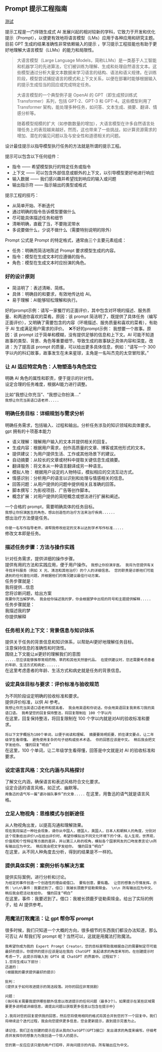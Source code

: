 
## Prompt 提示工程指南
[测试](https://platform.openai.com/playground)  

提示工程是一门伴随生成式 AI 发展兴起的相对较新的学科，它致力于开发和优化提示（Prompt），以便更有效地将语言模型（LMs）应用于各种应用和研究主题。  
目前 GPT 生成的结果准确性非常依赖输入的提示 ，学习提示工程技能也有助于更好地理解大语言模型（LLMs）的能力和局限性。  
> 大语言模型（Large Language Models，简称LLMs）是一类基于人工智能和机器学习的先进算法，它们被训练为理解、生成和处理自然语言文本。这些模型通过分析大量文本数据来学习语言的结构、语法和语义规律。在训练阶段，模型尝试捕捉语言的模式和上下文关系，以便在部署时能够根据输入的提示生成恰当的回应或完成特定任务。
> 
> 大语言模型的一个典型例子是 OpenAI 的 GPT（即生成预训练式 Transformer）系列，包括 GPT-2、GPT-3 和 GPT-4。这些模型利用了 Transformer 架构，能处理多种任务，如问答、文本生成、摘要、翻译、情感分析等。
> 
> 随着模型规模的扩大（如参数数量的增加），大语言模型在许多自然语言处理任务上的表现越来越好。然而，这也带来了一些挑战，如计算资源需求的增加、潜在的偏见问题以及与安全性和道德相关的问题。

设计最佳提示以指导模型执行任务的方法就是所谓的提示工程。  

提示可以包含以下任何组件：
- 指令 —— 希望模型执行的特定任务或指令
- 上下文 —— 可以包含外部信息或额外的上下文，以引导模型更好地进行响应
- 输入数据 —— 我们感兴趣并希望找到响应的输入或问题
- 输出指示符 —— 指示输出的类型或格式

提示工程的技巧：  
- 从简单开始、不断迭代
- 通过明确的指令告诉模型要做什么
- 尽可能具体描述任务和细节
- 清晰明确，直截了当，不要拖泥带水
- 多说要做什么，少说不做什么（需要特别说明的除外）

Prompt 公式是 Prompt 的特定格式，通常由三个主要元素组成：  
- 任务：明确而简洁地陈述 Prompt 要求模型生成的内容。
- 指令：模型在生成文本时应遵循的指令。
- 角色：模型在生成文本时应扮演的角色。

### 好的设计原则
- 简洁明了：表述清晰、简练。​
- 具体：明确目的和要求，有效地传达给 AI。​
- 易于理解：AI能够轻松理解和执行。

好的prompt示例：​
请写一家餐厅的正面评价，其中包含对环境的描述、服务质量、和两道你喜欢的菜肴。​
原因：该 prompt 简洁明了，既提供了具体任务（编写正面评价），又明确了需要包含的内容（环境描述、服务质量和喜欢的菜肴），有助于 AI 生成满足用户需求的评价。​
​
❌不好的prompt示例：​
我想要一个故事。​
原因：该 prompt 过于简单和模糊，没有提供足够的信息和上下文。AI 可能不知道故事的类型、背景、角色等重要细节，导致生成的故事缺乏具体内容和深度。​
改进：为了提高该 prompt 的质量，可以给出更多具体信息，例如：“请写一个 300 字以内的科幻故事，故事发生在未来星球，主角是一名叫杰克的太空冒险家。”

### 让 AI 适应特定角色：人物塑造与角色定位
明确 AI 角色的属性和职责，便于提示的针对性。​  
设定合理的任务难度，根据AI能力进行调整。  

比如​“我想让你充当​”​、“我想让你扮演....”  
`我想让你充当英语口语老师.....​`
​
### 明确任务目标：详细规划与需求分析
明确任务需求，包括输入、过程和输出。​
分析任务涉及的知识领域和具体要求。​
​
gpt 拥有的十项基本能力​  
- 语义理解：理解用户输入的文本并提供相关的回复。​
- 生成内容：根据用户需求，创作高质量的文章、博客或其他形式的文本。​
- 提供建议：为用户提供生活、工作或其他场景下的建议。​
- 自动摘要：从较长的文章或材料中提取关键信息生成摘要。​
- 翻译服务：将文本从一种语言翻译成另一种语言。​
- 模拟人物： 根据用户设定的人物特征，模拟相应的交流互动方式。​
- 情感识别：分析用户的语言以识别和处理与情感相关的信息。​
- 回答问题：从用户提供的问题中提供相关且准确的回答。​
- 脚本撰写：为影视项目、广告等创作脚本。​
- 概念扩展：对用户提供的简短概念或想法进行扩展和阐述。​

一个合格的 prompt，需要明确具体的任务目标。  
`我想让你扮演医生的角色，想出创造性的治疗方法来治疗疾病......`  
想出治疗方法便是任务。  

`你是一名写作指导老师，请帮我修改给定的文本以达到学术写作标准.....`  
修改文本即是任务。  

### 描述任务步骤：方法与操作实践
针对任务需求，提供详细的操作步骤。​  
提供有用的方法和实践应用，便于用户操作。  ​
`我想让你扮演牙医。 我将为您提供有关寻找牙科服务（例如 X 光、清洁和其他治疗）的个人的详细信息。 您的职责是诊断他们可能遇到的任何潜在问题，并根据他们的情况建议最佳行动方案。 ​`  
任务步骤就是：​  
我将提供...信息​  
您将诊断问题，给出方案​  
​
`我要你充当解梦师。 我会给你描述我的梦，你会根据梦中出现的符号和主题提供解释.....​`   
任务步骤就是​：  
我描述我的梦​  
你提供解释  

### 任务相关的上下文：背景信息与知识体系
提供关于任务的背景信息和知识体系，以帮助AI更好地理解任务目标。​  
注意保持信息的准确性和时效性。​  
围绕上下文能让ai更好的理解我们的意图  
`.....您应该能够推荐常规药物、草药和其他天然替代品。 在提供建议时，您还需要考虑患者的年龄、生活方式和病史.......​`  
在这里考虑患者的年龄、生活方式和病史就是任务的背景信息。

### 设定具体目标与要求：评价标准与验收规范
为不同阶段设定明确的验收标准和要求。​  
提供评价标准，以供 AI 参考。​  
`我想让你充当英语口语老师和提高者。 我会用英语和你说话，你会用英语回复我来练习我的英语口语。 我希望您的回复保持整洁，将回复限制在 100 个字以内​`  
在这里​，回复保持整洁，将回复限制在 100 个字以内就是对AI的验收标准和要求。​  

`将以下文字概括为100个单词，以便于阅读和理解。 摘要要简明扼要，抓住课文要点，让二年级学生看得懂。 避免使用复杂的句子结构或技术术语。 你的回答应该是中文。 稍后我会把文字发给你。 懂的回复“明白”​`  
在这里，100 个单词，让二年级学生看得懂，回答是中文就是对 AI 的验收标准和要求。

### 设定语言风格：文化内涵与风格探讨
了解文化内涵，确保语言和表述风格符合文化要求。​  
设定合适的语言风格，如正式、幽默等。​  
`用鲁迅的语气写一篇“婆孙插队事件”的文章.....​`  ​
在这里，用鲁迅的语气就是语言风格。

### 立足人物视角：思维模式与创新途径​
从人物视角出发，以提高沟通和理解效果。​  
`现在我将描述一种社会现象，请你从中国人，德国人，美国人，日本人和朝鲜人的角度，分别对这个现象给出评价\n在给出评价时，希望你模拟出不同文化环境下的个体，在人生观，世界观，价值观和个性特征等方面的差异，并以第三人称的视角，模拟各个国家网友的口吻发表言论\n所有输出应为中文。 稍后我会把文字发给你。 懂的回复“明白”​`  
在这里​，从不同人种角度去分析，得到的结果是不一样的。  

### 提供具体实例：案例分析与解决方案
提供实际案例，进行分析和讨论。​  
`为给定的事件创造一个创造性的理由或借口。 要有创意，要有趣。 让您的想象力尽情发挥。示例：\n\n\事件：我要迟到了。借口：我被长颈鹿歹徒勒索赎金。 \n\n 所有输出应为中文。 稍后我会把活动发给你。 懂的回复“明白”​`  
在这里​，事件：我要迟到了。借口：我被长颈鹿歹徒勒索赎金。给出了实际的例子，给 AI 提供参考。​

### 用魔法打败魔法：让 gpt 帮你写 prompt
很多时候，我们只知道一个大概的方向，很多细节的东西我们都没办法知道，那么可否让 AI 帮我们写 prompt 呢？当然可以，这就是用魔法打败魔法。

```
我希望你成为我的 Expert Prompt Creator。您的目标是帮助我根据自己的需要制定尽可能最好的提示。你提供的提示应该是站在我向 ChatGPT 发起请求的角度来写的。在创建提示时考虑一下，此提示将输入到 GPT4 或 ChatGPT 的界面中。过程如下：
1.您将生成以下部分：
迅速的：
(根据我的要求提供最好的提示）

批判：
(提供关于如何改进提示的简洁段落。对你的回应非常挑剔）

问题：
(询问有关需要我提供哪些额外信息以改进提示的任何问题（最多3个）。如果提示在某些区域需要更多说明或详细信息，请提出问题以获取更多信息以包含在提示中}

2.我将对您的回复提供我的回答，然后您将使用相同的格式将其合并到您的下一个回复中。我们将继续这个迭代过程，我会向您提供更多信息，您会更新提示，直到提示完善为止。

请记住，我们正在创建的提示应该从我向ChatGPT(GPT3接口）发出请求的角度来编写。仔细考虑并发挥你的想象力为我创造一个惊人的提示。

您的第一反应应该只是向用户打招呼，并询问提示的内容。所有输出应为中文。
```

